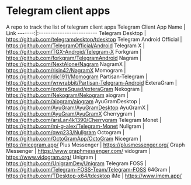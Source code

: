 # Telegram client apps
A repo to track the list of telegram client apps
Telegram Client App Name | Link
-------:|:-------------------------
Telegram Desktop | https://github.com/telegramdesktop/tdesktop
Telegram Android Official | https://github.com/TelegramOfficial/Android
Telegram X | https://github.com/TGX-Android/Telegram-X
Forkgram | https://github.com/forkgram/TelegramAndroid
Nagram | https://github.com/NextAlone/Nagram
NagramX | https://github.com/risin42/NagramX
Momogram | https://github.com/dic1911/Momogram
Partisan-Telegram | https://github.com/wrwrabbit/Partisan-Telegram-Android
ExteraGram | https://github.com/exteraSquad/exteraGram
Nekogram | https://github.com/Nekogram/Nekogram
aiogram | https://github.com/aiogram/aiogram
AyuGramDesktop | https://github.com/AyuGram/AyuGramDesktop
AyuGramX | https://github.com/AyuGram/AyuGramX
Cherrygram | https://github.com/arsLan4k1390/Cherrygram
Telegram Monet | https://github.com/mi-g-alex/Telegram-Monet
Nullgram | https://github.com/qwq233/Nullgram
Octogram | https://github.com/OctoGramApp/OctoGram
Nicegram | https://nicegram.app/
Plus Messenger | https://plusmessenger.org/
Graph Messenger | https://www.graphmessenger.com/
vidogram | https://www.vidogram.org/
Unigram | https://github.com/UnigramDev/Unigram
Telegram FOSS | https://github.com/Telegram-FOSS-Team/Telegram-FOSS
64Gram | https://github.com/TDesktop-x64/tdesktop
iMe | https://www.imem.app/
